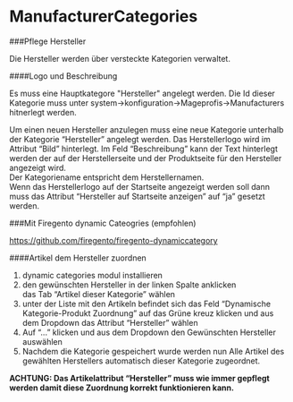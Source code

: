 # ManufacturerCategories

###Pflege Hersteller
<p>Die Hersteller werden über versteckte Kategorien verwaltet.</p>

####Logo und Beschreibung

<p>Es muss eine Hauptkategore "Hersteller" angelegt werden.
Die Id dieser Kategorie muss unter system->konfiguration->Mageprofis->Manufacturers hitnerlegt werden.
</p>

<p>Um einen neuen Hersteller anzulegen muss eine neue Kategorie unterhalb der Kategorie “Hersteller” angelegt werden. Das Herstellerlogo wird im Attribut “Bild” hinterlegt. 
Im Feld “Beschreibung” kann der Text hinterlegt werden der auf der Herstellerseite und der Produktseite für den Hersteller angezeigt wird.<br />
Der Kategoriename entspricht dem Herstellernamen.<br />
Wenn das Herstellerlogo auf der Startseite angezeigt werden soll dann muss das Attribut “Hersteller auf Startseite anzeigen” auf “ja” gesetzt werden.
</p>

###Mit Firegento dynamic Cateogries (empfohlen)

https://github.com/firegento/firegento-dynamiccategory 

<p>
####Artikel dem Hersteller zuordnen

<ol>
<li>dynamic categories modul installieren </li>
<li>den gewünschten Hersteller in der linken Spalte anklicken</li>
das Tab “Artikel dieser Kategorie” wählen</li>
<li>unter der Liste mit den Artikeln befindet sich das Feld “Dynamische Kategorie-Produkt Zuordnung”
auf das Grüne kreuz klicken und aus dem Dropdown das Attribut “Hersteller” wählen</li>
<li>Auf “...” klicken und aus dem Dropdown den Gewünschten Hersteller auswählen</li>
<li>Nachdem die Kategorie gespeichert wurde werden nun Alle Artikel des gewählten Herstellers automatisch dieser Kategorie zugeordnet.</li>
</ol>
<strong>ACHTUNG: Das Artikelattribut “Hersteller” muss wie immer gepflegt werden damit diese Zuordnung korrekt funktionieren kann.</strong>
</p>
